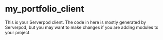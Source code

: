 # my_portfolio_client

This is your Serverpod client. The code in here is mostly generated by
Serverpod, but you may want to make changes if you are adding modules to your
project.
